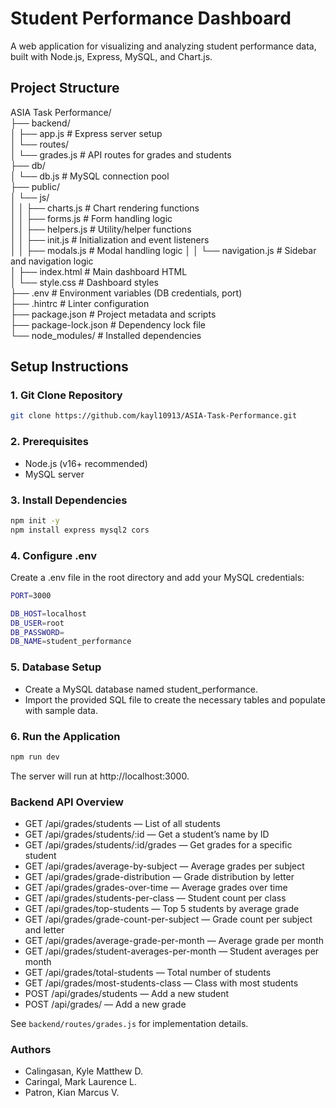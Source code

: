 # Student Performance Dashboard

A web application for visualizing and analyzing student performance data, built with Node.js, Express, MySQL, and Chart.js.

## Project Structure
ASIA Task Performance/<br>
├── backend/<br>
│   ├── app.js                # Express server setup<br>
│   └── routes/<br>
│       └── grades.js         # API routes for grades and students<br>
├── db/<br>
│   └── db.js                 # MySQL connection pool<br>
├── public/<br>
│   └── js/<br>
│   │   ├── charts.js         # Chart rendering functions<br>
│   │   ├── forms.js          # Form handling logic<br>
│   │   ├── helpers.js        # Utility/helper functions<br>
│   │   ├── init.js           # Initialization and event listeners<br>
│   │   ├── modals.js         # Modal handling logic
│   │   └── navigation.js     # Sidebar and navigation logic<br>
│   ├── index.html            # Main dashboard HTML<br>
│   └── style.css             # Dashboard styles<br>
├── .env                      # Environment variables (DB credentials, port)<br>
├── .hintrc                   # Linter configuration<br>
├── package.json              # Project metadata and scripts<br>
├── package-lock.json         # Dependency lock file<br>
└── node_modules/             # Installed dependencies<br>


## Setup Instructions

### 1. Git Clone Repository

```bash
git clone https://github.com/kayl10913/ASIA-Task-Performance.git
```

### 2. Prerequisites

- Node.js (v16+ recommended)
- MySQL server

### 3. Install Dependencies

```bash
npm init -y
npm install express mysql2 cors
```

### 4. Configure .env
Create a .env file in the root directory and add your MySQL credentials:

```bash
PORT=3000

DB_HOST=localhost
DB_USER=root
DB_PASSWORD=
DB_NAME=student_performance
```

### 5. Database Setup

- Create a MySQL database named student_performance.
- Import the provided SQL file to create the necessary tables and populate with sample data.

### 6. Run the Application

```bash
npm run dev
```
The server will run at http://localhost:3000.

### Backend API Overview

- GET /api/grades/students — List of all students  
- GET /api/grades/students/:id — Get a student’s name by ID  
- GET /api/grades/students/:id/grades — Get grades for a specific student  
- GET /api/grades/average-by-subject — Average grades per subject  
- GET /api/grades/grade-distribution — Grade distribution by letter  
- GET /api/grades/grades-over-time — Average grades over time  
- GET /api/grades/students-per-class — Student count per class  
- GET /api/grades/top-students — Top 5 students by average grade  
- GET /api/grades/grade-count-per-subject — Grade count per subject and letter  
- GET /api/grades/average-grade-per-month — Average grade per month  
- GET /api/grades/student-averages-per-month — Student averages per month  
- GET /api/grades/total-students — Total number of students  
- GET /api/grades/most-students-class — Class with most students  
- POST /api/grades/students — Add a new student  
- POST /api/grades/ — Add a new grade  

See `backend/routes/grades.js` for implementation details.


### Authors

- Calingasan, Kyle Matthew D.
- Caringal, Mark Laurence L.
- Patron, Kian Marcus V.
